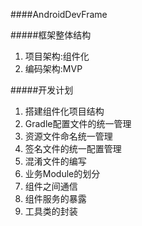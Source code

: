 ####AndroidDevFrame

#####框架整体结构
 1. 项目架构:组件化
 2. 编码架构:MVP
 
#####开发计划
 1. 搭建组件化项目结构
 2. Gradle配置文件的统一管理
 3. 资源文件命名统一管理
 4. 签名文件的统一配置管理
 5. 混淆文件的编写
 6. 业务Module的划分
 7. 组件之间通信
 8. 组件服务的暴露
 9. 工具类的封装
 